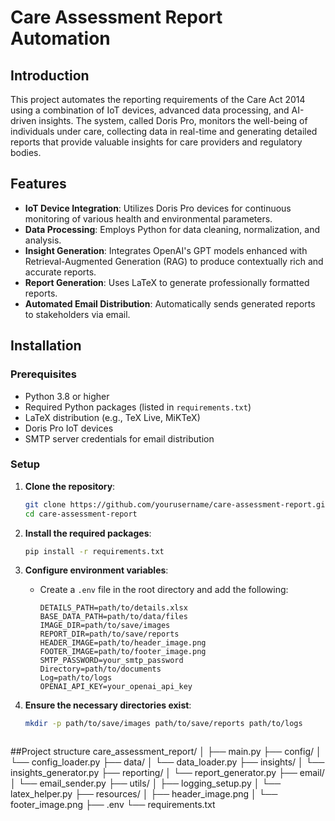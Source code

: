# Care Assessment Report Automation

## Introduction
This project automates the reporting requirements of the Care Act 2014 using a combination of IoT devices, advanced data processing, and AI-driven insights. The system, called Doris Pro, monitors the well-being of individuals under care, collecting data in real-time and generating detailed reports that provide valuable insights for care providers and regulatory bodies.

## Features
- **IoT Device Integration**: Utilizes Doris Pro devices for continuous monitoring of various health and environmental parameters.
- **Data Processing**: Employs Python for data cleaning, normalization, and analysis.
- **Insight Generation**: Integrates OpenAI's GPT models enhanced with Retrieval-Augmented Generation (RAG) to produce contextually rich and accurate reports.
- **Report Generation**: Uses LaTeX to generate professionally formatted reports.
- **Automated Email Distribution**: Automatically sends generated reports to stakeholders via email.

## Installation

### Prerequisites
- Python 3.8 or higher
- Required Python packages (listed in `requirements.txt`)
- LaTeX distribution (e.g., TeX Live, MiKTeX)
- Doris Pro IoT devices
- SMTP server credentials for email distribution

### Setup
1. **Clone the repository**:
    ```bash
    git clone https://github.com/yourusername/care-assessment-report.git
    cd care-assessment-report
    ```

2. **Install the required packages**:
    ```bash
    pip install -r requirements.txt
    ```

3. **Configure environment variables**:
   - Create a `.env` file in the root directory and add the following:
     ```
     DETAILS_PATH=path/to/details.xlsx
     BASE_DATA_PATH=path/to/data/files
     IMAGE_DIR=path/to/save/images
     REPORT_DIR=path/to/save/reports
     HEADER_IMAGE=path/to/header_image.png
     FOOTER_IMAGE=path/to/footer_image.png
     SMTP_PASSWORD=your_smtp_password
     Directory=path/to/documents
     Log=path/to/logs
     OPENAI_API_KEY=your_openai_api_key
     ```

4. **Ensure the necessary directories exist**:
   ```bash
   mkdir -p path/to/save/images path/to/save/reports path/to/logs



##Project structure
care_assessment_report/
│
├── main.py
├── config/
│   └── config_loader.py
├── data/
│   └── data_loader.py
├── insights/
│   └── insights_generator.py
├── reporting/
│   └── report_generator.py
├── email/
│   └── email_sender.py
├── utils/
│   ├── logging_setup.py
│   └── latex_helper.py
├── resources/
│   ├── header_image.png
│   └── footer_image.png
├── .env
└── requirements.txt
